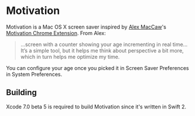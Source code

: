 # Motivation

Motivation is a Mac OS X screen saver inspired by [Alex MacCaw](https://twitter.com/maccaw)'s [Motivation Chrome Extension](http://blog.alexmaccaw.com/life-hacks). From Alex:

> …screen with a counter showing your age incrementing in real time… It’s a simple tool, but it helps me think about perspective a bit more, which in turn helps me optimize my time.

You can configure your age once you picked it in Screen Saver Preferences in System Preferences.


## Building

Xcode 7.0 beta 5 is required to build Motivation since it's written in Swift 2.
